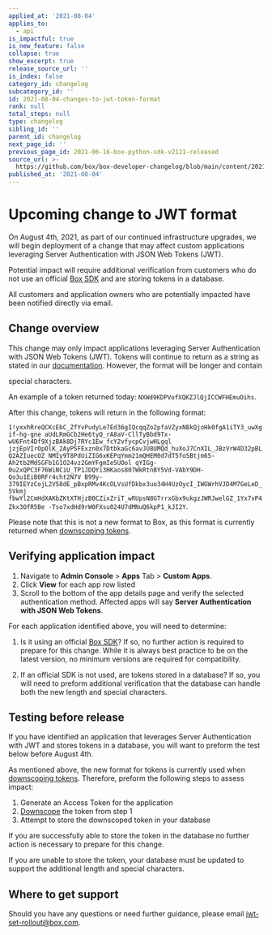 ```yaml
---
applied_at: '2021-08-04'
applies_to:
  - api
is_impactful: true
is_new_feature: false
collapse: true
show_excerpt: true
release_source_url: ''
is_index: false
category_id: changelog
subcategory_id: ''
id: 2021-08-04-changes-to-jwt-token-format
rank: null
total_steps: null
type: changelog
sibling_id: ''
parent_id: changelog
next_page_id: ''
previous_page_id: 2021-06-16-box-python-sdk-v2121-released
source_url: >-
  https://github.com/box/box-developer-changelog/blob/main/content/2021/08-04-changes-to-jwt-token-format.md
published_at: '2021-08-04'
---
```

# Upcoming change to JWT format

On August 4th, 2021, as part of our continued infrastructure upgrades, we will
begin deployment of a change that may affect custom applications leveraging
Server Authentication with JSON Web Tokens (JWT).

Potential impact will require additional verification from customers who do not
use an official [Box SDK][box-sdks] and are storing tokens in a database.

All customers and application owners who are potentially impacted have been
notified directly via email.

<!-- more -->

## Change overview

This change may only impact applications leveraging Server Authentication with
JSON Web Tokens (JWT). Tokens will continue to return as a string as stated in
our [documentation][tokendoc]. However, the format will be longer and contain
<!--alex ignore special-->

special characters.

An example of a token returned today: `NXWd9KDPVofXQKZJlQjICCWFHEmuOihs`.

After this change, tokens will return in the following format:

`1!yxxhRreQCKcEbC_ZfYvPudyLe7Ed36gIQcqqZo2pfaVZyxNBkQjoHk0fgA1iTY3_uwXgif-hg-gne
aUdLRmGCb2He6tyQ_rA8aV-CllTyBbd9Tx-wU6Fnt4Df9XjzBAk8Dj7RYc1Ew_fcY2vfycpCvjwHLgql
jzjEpVIrOpOlK_2AyP5FExzn0x7DtbkaGc6avJU8UMQd_huXoJ7CnXIL_JBzVrW4D32pBLQ2AZIuecOZ
NMIy9T8PdUiZIG6xKEPqYmm21mQHEM0d7dT5foSBtjm65-Ah2tb2MdSGFb1G1O24vz2GmYFgmIe5UOol
qYIGg-0u2xQPC3F76WiNCiU_TP1JDQYi3HKaos807WkRtnBY5Vd-VAbY9DH-Qo3u1EiB0RFr4cht2N7V
B99y-379IEYzCojL2V58dE_pBxpRMv4KcOLVsUfDkbx3uo34H4UzOycI_IWGWrhVJD4M7GeLeD_5Vkmj
fbwYl2CmHdXAKbZKtXTHjzB0CZixZriT_wRUpsN8GTrrxGbx9ukgzJWRJwelGZ_1Yx7vP4Zkx3OfR5Be
-Tso7xdHd9rW0FXsu024U7dMNuQ6kpP1_kJI2Y`. 

Please note that this is not a new format to Box, as this format is currently
returned when [downscoping tokens][downscope]. 

## Verifying application impact

1. Navigate to **Admin Console** > **Apps** Tab > **Custom Apps**.
2. Click **View** for each app row listed
3. Scroll to the bottom of the app details page and verify the selected
  authentication method. Affected apps will say
  **Server Authentication with JSON Web Tokens**. 

For each application identified above, you will need to determine: 

1. Is it using an official [Box SDK][box-sdks]? If so, no further action is
  required to prepare for this change. While it is always best practice to be
  on the latest version, no minimum versions are required for compatibility.

<!--alex ignore special-->

2. If an official SDK is not used, are tokens stored in a database? If so, you
  will need to preform additional verification that the database can handle both
  the new length and special characters.

## Testing before release

If you have identified an application that leverages Server Authentication with
JWT and stores tokens in a database, you will want to preform the test below
before August 4th.

As mentioned above, the new format for tokens is currently used when
[downscoping tokens][downscope]. Therefore, preform the following steps to
assess impact:

1. Generate an Access Token for the application
2. [Downscope][downscope] the token from step 1
3. Attempt to store the downscoped token in your database

If you are successfully able to store the token in the database no further
action is necessary to prepare for this change.

<!--alex ignore special-->

If you are unable to store the token, your database must be updated to support
the additional length and special characters.

## Where to get support

Should you have any questions or need further guidance, please email
jwt-set-rollout@box.com.


[box-sdks]: https://developer.box.com/sdks-and-tools
[tokendoc]: https://developer.box.com/reference/post-oauth2-token/
[downscope]: https://developer.box.com/guides/authentication/access-tokens/downscope